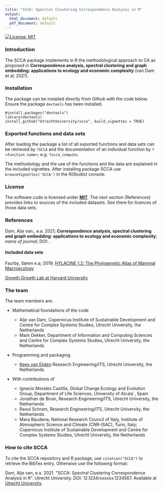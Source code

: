 ```yaml
---
title: "SCCA: Spectral Clustering Correspondence Analysis in R"
output:
  html_document: default
  pdf_document: default
---
```


[![License: MIT](https://img.shields.io/badge/License-MIT-green.svg)](https://opensource.org/licenses/MIT)


### Introduction

The SCCA package implements in R the methodological approach to CA as proposed in **Correspondence analysis, spectral clustering and graph embedding: applications to ecology and economic complexity** (van Dam et al; 2021).

### Installation

The package can be installed directly from Github with the code below. Ensure the package `devtools` has been installed.

```
#install.packages("devtools")
library(devtools)
install_github("UtrechtUniversity/scca", build_vignettes = TRUE)
```

### Exported functions and data sets

After   loading the package a list of all exported functions and data sets can be retrieved by `?SCCA` and the documentation of an individual function by `?<function name>`; e.g. `?scca_compute`.

The methodology and the use of the functions and the data are explained in the included vignettes. After installing package SCCA use `browseVignettes('SCCA')` in the R(Studio) console.

### License

The software code is licensed under [**MIT**](https://opensource.org/licenses/MIT). The next section (References) provides links to 
sources of the included datasets. See there for licences of those data sets.

### References

Dam, Alje van., e.a. 2021; **Correspondence analysis, spectral clustering and graph embedding: applications to ecology and economic complexity**; *name of journal*; DOI: <doi>.

#### Included data sets
Faurby, Søren e.a; 2019; [HYLACINE 1.2: The Phylogenetic Atlas of Mammal Macroecology](https://datadryad.org/stash/dataset/doi:10.5061/dryad.bp26v20)

[Growth Growth Lab at Harvard University](http://atlas.cid.harvard.edu/about-data)

### The team

The team members are:

* Mathematical foundations  of the code
   - Alje van Dam, Copernicus Institute of Sustainable Development and Centre for Complex Systems Studies, Utrecht University, the Netherlands
   - Mark Dekker, Department of Information and Computing Sciences and Centre for Complex Systems Studies, Utrecht University, the Netherlands

* Programming and packaging
   - [Kees van Eijden](k.vaneijden@uu.nl) Research Engineering/ITS, Utrecht University, the Netherlands

* With contributions of
   - Ignacio Morales Castilla, Global Change Ecology and Evolution Group, Department of Life Sciences, University of Alcala´, Spain 
   - Jonathan de Bruin, Research Engineering/ITS, Utrecht University, the Netherlands
   - Raoul Schram, Research Engineering/ITS, Utrecht University, the Netherlands
   - Mara Baudena, National Research Council of Italy, Institute of Atmospheric Science and Climate (CNR-ISAC), Turin, Italy; Copernicus Institute of Sustainable Development and Centre for Complex Systems Studies, Utrecht University, the Netherlands



### How to cite SCCA

To cite the SCCA repository and R package, use `citation("SCCA")` to retrieve the BibTex entry. Otherwise use the following format:

Dam, Alje van, e.a. 2021. "SCCA: Spectral Clustering Correspondence Analysis in R". Utrecht University. DOI: 12.1234/xxxxxx.1234567.
Available at [Utrecht University](https://github.com/UtrechtUniversity/SCCA). 


